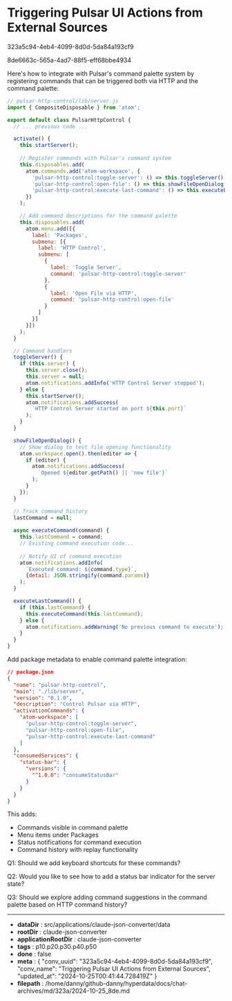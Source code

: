 # Triggering Pulsar UI Actions from External Sources

323a5c94-4eb4-4099-8d0d-5da84a193cf9

8de6663c-565a-4ad7-88f5-eff68bbe4934

 Here's how to integrate with Pulsar's command palette system by registering commands that can be triggered both via HTTP and the command palette:

```javascript
// pulsar-http-control/lib/server.js
import { CompositeDisposable } from 'atom';

export default class PulsarHttpControl {
  // ... previous code ...

  activate() {
    this.startServer();
    
    // Register commands with Pulsar's command system
    this.disposables.add(
      atom.commands.add('atom-workspace', {
        'pulsar-http-control:toggle-server': () => this.toggleServer(),
        'pulsar-http-control:open-file': () => this.showFileOpenDialog(),
        'pulsar-http-control:execute-last-command': () => this.executeLastCommand()
      })
    );

    // Add command descriptions for the command palette
    this.disposables.add(
      atom.menu.add([{
        label: 'Packages',
        submenu: [{
          label: 'HTTP Control',
          submenu: [
            {
              label: 'Toggle Server',
              command: 'pulsar-http-control:toggle-server'
            },
            {
              label: 'Open File via HTTP',
              command: 'pulsar-http-control:open-file'
            }
          ]
        }]
      }])
    );
  }

  // Command handlers
  toggleServer() {
    if (this.server) {
      this.server.close();
      this.server = null;
      atom.notifications.addInfo('HTTP Control Server stopped');
    } else {
      this.startServer();
      atom.notifications.addSuccess(
        `HTTP Control Server started on port ${this.port}`
      );
    }
  }

  showFileOpenDialog() {
    // Show dialog to test file opening functionality
    atom.workspace.open().then(editor => {
      if (editor) {
        atom.notifications.addSuccess(
          `Opened ${editor.getPath() || 'new file'}`
        );
      }
    });
  }

  // Track command history
  lastCommand = null;
  
  async executeCommand(command) {
    this.lastCommand = command;
    // Existing command execution code...
    
    // Notify UI of command execution
    atom.notifications.addInfo(
      `Executed command: ${command.type}`,
      {detail: JSON.stringify(command.params)}
    );
  }

  executeLastCommand() {
    if (this.lastCommand) {
      this.executeCommand(this.lastCommand);
    } else {
      atom.notifications.addWarning('No previous command to execute');
    }
  }
}
```

Add package metadata to enable command palette integration:

```json
// package.json
{
  "name": "pulsar-http-control",
  "main": "./lib/server",
  "version": "0.1.0",
  "description": "Control Pulsar via HTTP",
  "activationCommands": {
    "atom-workspace": [
      "pulsar-http-control:toggle-server",
      "pulsar-http-control:open-file",
      "pulsar-http-control:execute-last-command"
    ]
  },
  "consumedServices": {
    "status-bar": {
      "versions": {
        "^1.0.0": "consumeStatusBar"
      }
    }
  }
}
```

This adds:
- Commands visible in command palette
- Menu items under Packages
- Status notifications for command execution
- Command history with replay functionality

Q1: Should we add keyboard shortcuts for these commands?

Q2: Would you like to see how to add a status bar indicator for the server state?

Q3: Should we explore adding command suggestions in the command palette based on HTTP command history?

---

* **dataDir** : src/applications/claude-json-converter/data
* **rootDir** : claude-json-converter
* **applicationRootDir** : claude-json-converter
* **tags** : p10.p20.p30.p40.p50
* **done** : false
* **meta** : {
  "conv_uuid": "323a5c94-4eb4-4099-8d0d-5da84a193cf9",
  "conv_name": "Triggering Pulsar UI Actions from External Sources",
  "updated_at": "2024-10-25T00:41:44.728419Z"
}
* **filepath** : /home/danny/github-danny/hyperdata/docs/chat-archives/md/323a/2024-10-25_8de.md